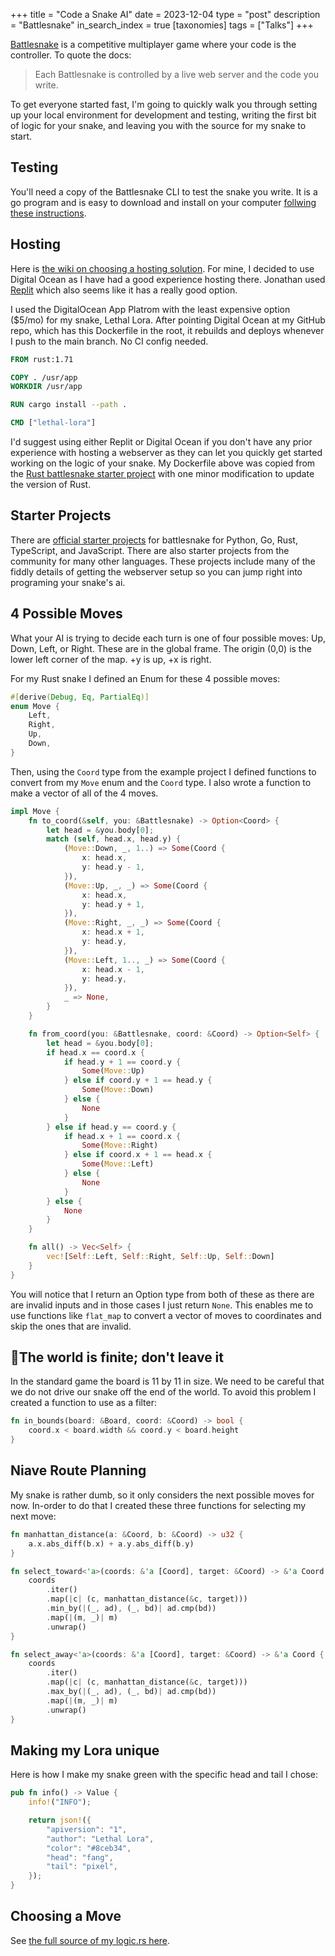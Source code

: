 +++
title = "Code a Snake AI"
date = 2023-12-04
type = "post"
description = "Battlesnake"
in_search_index = true
[taxonomies]
tags = ["Talks"]
+++

[Battlesnake](https://play.battlesnake.com/) is a competitive multiplayer game where your code is the controller.
To quote the docs:

> Each Battlesnake is controlled by a live web server and the code you write.

To get everyone started fast, I'm going to quickly walk you through setting up your local environment for development and testing, writing the first bit of logic for your snake, and leaving you with the source for my snake to start.

## Testing

You'll need a copy of the Battlesnake CLI to test the snake you write.
It is a go program and is easy to download and install on your computer [follwing these instructions](https://github.com/BattlesnakeOfficial/rules/tree/main/cli).

## Hosting

Here is [the wiki on choosing a hosting solution](https://docs.battlesnake.com/guides/tips/hosting-suggestions).
For mine, I decided to use Digital Ocean as I have had a good experience hosting there.
Jonathan used [Replit](https://docs.battlesnake.com/quickstart) which also seems like it has a really good option.

I used the DigitalOcean App Platrom with the least expensive option ($5/mo) for my snake, Lethal Lora.
After pointing Digital Ocean at my GitHub repo, which has this Dockerfile in the root, it rebuilds and deploys whenever I push to the main branch.
No CI config needed.

```Dockerfile
FROM rust:1.71

COPY . /usr/app
WORKDIR /usr/app

RUN cargo install --path .

CMD ["lethal-lora"]
```

I'd suggest using either Replit or Digital Ocean if you don't have any prior experience with hosting a webserver as they can let you quickly get started working on the logic of your snake.
My Dockerfile above was copied from the [Rust battlesnake starter project](https://github.com/BattlesnakeOfficial/starter-snake-rust) with one minor modification to update the version of Rust.

## Starter Projects

There are [official starter projects](https://docs.battlesnake.com/starter-projects#official-templates) for battlesnake for Python, Go, Rust, TypeScript, and JavaScript.
There are also starter projects from the community for many other languages.
These projects include many of the fiddly details of getting the webserver setup so you can jump right into programing your snake's ai.

## 4 Possible Moves

What your AI is trying to decide each turn is one of four possible moves: Up, Down, Left, or Right.
These are in the global frame.
The origin (0,0) is the lower left corner of the map.
+y is up, +x is right.

For my Rust snake I defined an Enum for these 4 possible moves:

```rust
#[derive(Debug, Eq, PartialEq)]
enum Move {
    Left,
    Right,
    Up,
    Down,
}
```

Then, using the `Coord` type from the example project I defined functions to convert from my `Move` enum and the `Coord` type.
I also wrote a function to make a vector of all of the 4 moves.

```rust
impl Move {
    fn to_coord(&self, you: &Battlesnake) -> Option<Coord> {
        let head = &you.body[0];
        match (self, head.x, head.y) {
            (Move::Down, _, 1..) => Some(Coord {
                x: head.x,
                y: head.y - 1,
            }),
            (Move::Up, _, _) => Some(Coord {
                x: head.x,
                y: head.y + 1,
            }),
            (Move::Right, _, _) => Some(Coord {
                x: head.x + 1,
                y: head.y,
            }),
            (Move::Left, 1.., _) => Some(Coord {
                x: head.x - 1,
                y: head.y,
            }),
            _ => None,
        }
    }

    fn from_coord(you: &Battlesnake, coord: &Coord) -> Option<Self> {
        let head = &you.body[0];
        if head.x == coord.x {
            if head.y + 1 == coord.y {
                Some(Move::Up)
            } else if coord.y + 1 == head.y {
                Some(Move::Down)
            } else {
                None
            }
        } else if head.y == coord.y {
            if head.x + 1 == coord.x {
                Some(Move::Right)
            } else if coord.x + 1 == head.x {
                Some(Move::Left)
            } else {
                None
            }
        } else {
            None
        }
    }

    fn all() -> Vec<Self> {
        vec![Self::Left, Self::Right, Self::Up, Self::Down]
    }
}
```

You will notice that I return an Option type from both of these as there are are invalid inputs and in those cases I just return `None`.
This enables me to use functions like `flat_map` to convert a vector of moves to coordinates and skip the ones that are invalid.

## 🔗The world is finite; don't leave it

In the standard game the board is 11 by 11 in size.
We need to be careful that we do not drive our snake off the end of the world.
To avoid this problem I created a function to use as a filter:

```rust
fn in_bounds(board: &Board, coord: &Coord) -> bool {
    coord.x < board.width && coord.y < board.height
}
```

## Niave Route Planning

My snake is rather dumb, so it only considers the next possible moves for now.
In-order to do that I created these three functions for selecting my next move:

```rust
fn manhattan_distance(a: &Coord, b: &Coord) -> u32 {
    a.x.abs_diff(b.x) + a.y.abs_diff(b.y)
}

fn select_toward<'a>(coords: &'a [Coord], target: &Coord) -> &'a Coord {
    coords
        .iter()
        .map(|c| (c, manhattan_distance(&c, target)))
        .min_by(|(_, ad), (_, bd)| ad.cmp(bd))
        .map(|(m, _)| m)
        .unwrap()
}

fn select_away<'a>(coords: &'a [Coord], target: &Coord) -> &'a Coord {
    coords
        .iter()
        .map(|c| (c, manhattan_distance(&c, target)))
        .max_by(|(_, ad), (_, bd)| ad.cmp(bd))
        .map(|(m, _)| m)
        .unwrap()
}
```

## Making my Lora unique

Here is how I make my snake green with the specific head and tail I chose:

```rust
pub fn info() -> Value {
    info!("INFO");

    return json!({
        "apiversion": "1",
        "author": "Lethal Lora",
        "color": "#8ceb34",
        "head": "fang",
        "tail": "pixel",
    });
}
```

## Choosing a Move

See [the full source of my logic.rs here](./logic.rs).
